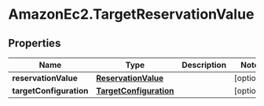 # AmazonEc2.TargetReservationValue

## Properties

Name | Type | Description | Notes
------------ | ------------- | ------------- | -------------
**reservationValue** | [**ReservationValue**](ReservationValue.md) |  | [optional] 
**targetConfiguration** | [**TargetConfiguration**](TargetConfiguration.md) |  | [optional] 


